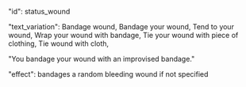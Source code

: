 "id": status_wound

"text_variation":
Bandage wound, Bandage your wound, Tend to your wound, Wrap your wound with bandage, Tie your wound with piece of clothing, Tie wound with cloth,

"You bandage your wound with an improvised bandage."

"effect": bandages a random bleeding wound if not specified

